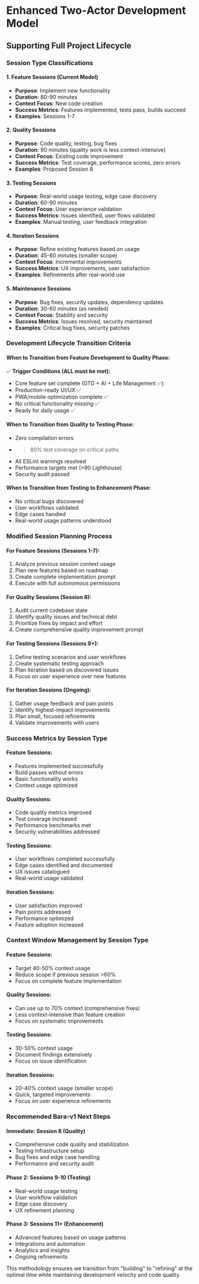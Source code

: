 # Enhanced Two-Actor Development Model
## Supporting Full Project Lifecycle

### Session Type Classifications

#### 1. **Feature Sessions** (Current Model)
- **Purpose**: Implement new functionality
- **Duration**: 80-90 minutes
- **Context Focus**: New code creation
- **Success Metrics**: Features implemented, tests pass, builds succeed
- **Examples**: Sessions 1-7

#### 2. **Quality Sessions** 
- **Purpose**: Code quality, testing, bug fixes
- **Duration**: 90 minutes (quality work is less context-intensive)
- **Context Focus**: Existing code improvement
- **Success Metrics**: Test coverage, performance scores, zero errors
- **Examples**: Proposed Session 8

#### 3. **Testing Sessions**
- **Purpose**: Real-world usage testing, edge case discovery
- **Duration**: 60-90 minutes
- **Context Focus**: User experience validation
- **Success Metrics**: Issues identified, user flows validated
- **Examples**: Manual testing, user feedback integration

#### 4. **Iteration Sessions**
- **Purpose**: Refine existing features based on usage
- **Duration**: 45-60 minutes (smaller scope)
- **Context Focus**: Incremental improvements
- **Success Metrics**: UX improvements, user satisfaction
- **Examples**: Refinements after real-world use

#### 5. **Maintenance Sessions**
- **Purpose**: Bug fixes, security updates, dependency updates
- **Duration**: 30-60 minutes (as needed)
- **Context Focus**: Stability and security
- **Success Metrics**: Issues resolved, security maintained
- **Examples**: Critical bug fixes, security patches

### Development Lifecycle Transition Criteria

#### **When to Transition from Feature Development to Quality Phase:**
✅ **Trigger Conditions (ALL must be met):**
- Core feature set complete (GTD + AI + Life Management ✅)
- Production-ready UI/UX ✅
- PWA/mobile optimization complete ✅
- No critical functionality missing ✅
- Ready for daily usage ✅

#### **When to Transition from Quality to Testing Phase:**
- Zero compilation errors
- >80% test coverage on critical paths
- All ESLint warnings resolved
- Performance targets met (>90 Lighthouse)
- Security audit passed

#### **When to Transition from Testing to Enhancement Phase:**
- No critical bugs discovered
- User workflows validated
- Edge cases handled
- Real-world usage patterns understood

### Modified Session Planning Process

#### **For Feature Sessions** (Sessions 1-7):
1. Analyze previous session context usage
2. Plan new features based on roadmap
3. Create complete implementation prompt
4. Execute with full autonomous permissions

#### **For Quality Sessions** (Session 8):
1. Audit current codebase state
2. Identify quality issues and technical debt
3. Prioritize fixes by impact and effort
4. Create comprehensive quality improvement prompt

#### **For Testing Sessions** (Sessions 9+):
1. Define testing scenarios and user workflows
2. Create systematic testing approach
3. Plan iteration based on discovered issues
4. Focus on user experience over new features

#### **For Iteration Sessions** (Ongoing):
1. Gather usage feedback and pain points
2. Identify highest-impact improvements
3. Plan small, focused refinements
4. Validate improvements with users

### Success Metrics by Session Type

#### **Feature Sessions:**
- Features implemented successfully
- Build passes without errors
- Basic functionality works
- Context usage optimized

#### **Quality Sessions:**
- Code quality metrics improved
- Test coverage increased
- Performance benchmarks met
- Security vulnerabilities addressed

#### **Testing Sessions:**
- User workflows completed successfully
- Edge cases identified and documented
- UX issues catalogued
- Real-world usage validated

#### **Iteration Sessions:**
- User satisfaction improved
- Pain points addressed
- Performance optimized
- Feature adoption increased

### Context Window Management by Session Type

#### **Feature Sessions:**
- Target 40-50% context usage
- Reduce scope if previous session >60%
- Focus on complete feature implementation

#### **Quality Sessions:**
- Can use up to 70% context (comprehensive fixes)
- Less context-intensive than feature creation
- Focus on systematic improvements

#### **Testing Sessions:**
- 30-50% context usage
- Document findings extensively
- Focus on issue identification

#### **Iteration Sessions:**
- 20-40% context usage (smaller scope)
- Quick, targeted improvements
- Focus on user experience refinements

### Recommended Bara-v1 Next Steps

#### **Immediate: Session 8 (Quality)**
- Comprehensive code quality and stabilization
- Testing infrastructure setup
- Bug fixes and edge case handling
- Performance and security audit

#### **Phase 2: Sessions 9-10 (Testing)**
- Real-world usage testing
- User workflow validation
- Edge case discovery
- UX refinement planning

#### **Phase 3: Sessions 11+ (Enhancement)**
- Advanced features based on usage patterns
- Integrations and automation
- Analytics and insights
- Ongoing refinements

This methodology ensures we transition from "building" to "refining" at the optimal time while maintaining development velocity and code quality.
